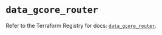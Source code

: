 # `data_gcore_router`

Refer to the Terraform Registry for docs: [`data_gcore_router`](https://registry.terraform.io/providers/g-core/gcore/0.31.1/docs/data-sources/router).
